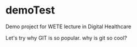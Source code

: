 # demoTest

Demo project for WETE lecture in Digital Healthcare

Let's try why GIT is so popular.
why is git so cool?
